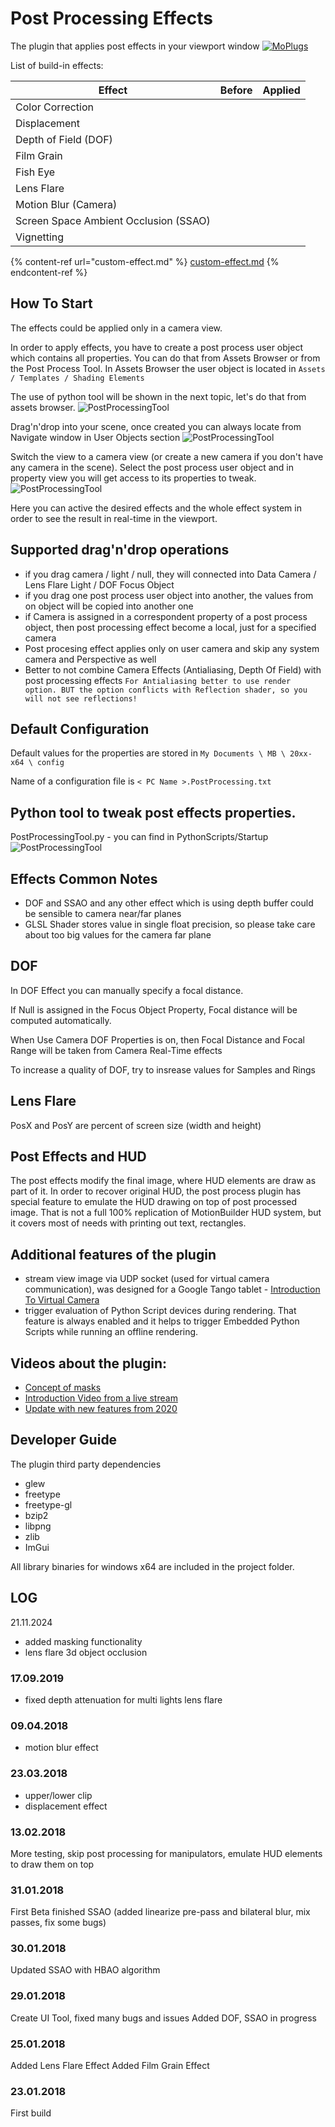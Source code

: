 # Post Processing Effects

The plugin that applies post effects in your viewport window [![MoPlugs](../../../../Documentation/Images/Bryan_usecase.jpg)](./)

List of build-in effects:

| Effect                                | Before | Applied |
| ------------------------------------- | ------ | ------- |
| Color Correction                      |        |         |
| Displacement                          |        |         |
| Depth of Field (DOF)                  |        |         |
| Film Grain                            |        |         |
| Fish Eye                              |        |         |
| Lens Flare                            |        |         |
| Motion Blur (Camera)                  |        |         |
| Screen Space Ambient Occlusion (SSAO) |        |         |
| Vignetting                            |        |         |

{% content-ref url="custom-effect.md" %}
[custom-effect.md](custom-effect.md)
{% endcontent-ref %}



## How To Start

The effects could be applied only in a camera view.

In order to apply effects, you have to create a post process user object which contains all properties. You can do that from Assets Browser or from the Post Process Tool. In Assets Browser the user object is located in `Assets / Templates / Shading Elements`

The use of python tool will be shown in the next topic, let's do that from assets browser. ![PostProcessingTool](../../post_process_asset.jpg)

Drag'n'drop into your scene, once created you can always locate from Navigate window in User Objects section ![PostProcessingTool](../../post_process_user_object.jpg)

Switch the view to a camera view (or create a new camera if you don't have any camera in the scene). Select the post process user object and in property view you will get access to its properties to tweak. ![PostProcessingTool](../../post_process_user_object_properties.jpg)

Here you can active the desired effects and the whole effect system in order to see the result in real-time in the viewport.

## Supported drag'n'drop operations

* if you drag camera / light / null, they will connected into Data Camera / Lens Flare Light / DOF Focus Object
* if you drag one post process user object into another, the values from on object will be copied into another one
* if Camera is assigned in a correspondent property of a post process object, then post processing effect become a local, just for a specified camera
* Post procesing effect applies only on user camera and skip any system camera and Perspective as well
* Better to not combine Camera Effects (Antialiasing, Depth Of Field) with post processing effects `For Antialiasing better to use render option. BUT the option conflicts with Reflection shader, so you will not see reflections!`

## Default Configuration

Default values for the properties are stored in `My Documents \ MB \ 20xx-x64 \ config`

Name of a configuration file is `< PC Name >.PostProcessing.txt`

## Python tool to tweak post effects properties.

PostProcessingTool.py - you can find in PythonScripts/Startup ![PostProcessingTool](../../post_process_tool.jpg)

## Effects Common Notes

* DOF and SSAO and any other effect which is using depth buffer could be sensible to camera near/far planes
* GLSL Shader stores value in single float precision, so please take care about too big values for the camera far plane

## DOF

In DOF Effect you can manually specify a focal distance.

If Null is assigned in the Focus Object Property, Focal distance will be computed automatically.

When Use Camera DOF Properties is on, then Focal Distance and Focal Range will be taken from Camera Real-Time effects

To increase a quality of DOF, try to insrease values for Samples and Rings

## Lens Flare

PosX and PosY are percent of screen size (width and height)

## Post Effects and HUD

The post effects modify the final image, where HUD elements are draw as part of it. In order to recover original HUD, the post process plugin has special feature to emulate the HUD drawing on top of post processed image. That is not a full 100% replication of MotionBuilder HUD system, but it covers most of needs with printing out text, rectangles.

## Additional features of the plugin

* stream view image via UDP socket (used for virtual camera communication), was designed for a Google Tango tablet - [Introduction To Virtual Camera](https://www.youtube.com/watch?v=WpLeU2rrf_Y)
* trigger evaluation of Python Script devices during rendering. That feature is always enabled and it helps to trigger Embedded Python Scripts while running an offline rendering.

## Videos about the plugin:

* [Concept of masks](https://youtu.be/1jXuYI_jriY)
* [Introduction Video from a live stream](https://www.youtube.com/watch?v=sgzunIbNcp4\&t=4887s)
* [Update with new features from 2020](https://youtu.be/AOKk90_bzX4)

## Developer Guide

The plugin third party dependencies

* glew
* freetype
* freetype-gl
* bzip2
* libpng
* zlib
* ImGui

All library binaries for windows x64 are included in the project folder.

## LOG

21.11.2024

* added masking functionality
* lens flare 3d object occlusion

### 17.09.2019

* fixed depth attenuation for multi lights lens flare

### 09.04.2018

* motion blur effect

### 23.03.2018

* upper/lower clip
* displacement effect

### 13.02.2018

More testing, skip post processing for manipulators, emulate HUD elements to draw them on top

### 31.01.2018

First Beta finished SSAO (added linearize pre-pass and bilateral blur, mix passes, fix some bugs)

### 30.01.2018

Updated SSAO with HBAO algorithm

### 29.01.2018

Create UI Tool, fixed many bugs and issues Added DOF, SSAO in progress

### 25.01.2018

Added Lens Flare Effect Added Film Grain Effect

### 23.01.2018

First build
